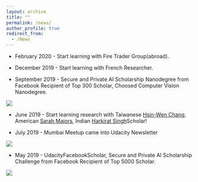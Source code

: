 ```yaml
---
layout: archive
title: ""
permalink: /news/
author_profile: true
redirect_from:
  - /News
---
```


[image1]: ./images/spaictitle.png
[image2]: ./images/udacitynewsletter.png   
[image3]: ./images/top300.png


* February 2020 - Start learning with Fire Trader Group(abroad).

* December 2019 - Start learning with French Researcher.

* September 2019 - Secure and Private AI Scholarship Nanodegree from Facebook Recipient of Top 300 Scholar, Choosed Computer Vision Nanodegree.

![][image3]

* June 2019 - Start learning research with Taiwanese [Hsin-Wen Chang](https://www.linkedin.com/in/hsin-wen-chang/), American [Sarah Majors](https://www.linkedin.com/in/sarah-majors-030991a5/), Indian [Harkirat Singh](https://www.linkedin.com/in/harkirat155/)Scholar!

* July 2019 - Mumbai Meetup came into Udacity Newsletter

![][image2]

* May 2019 - UdacityFacebookScholar, Secure and Private AI Scholarship Challenge from Facebook Recipient of Top 5000 Scholar.  

![][image1]